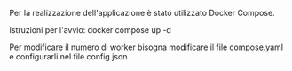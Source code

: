 Per la realizzazione dell'applicazione è stato utilizzato Docker Compose.

Istruzioni per l'avvio:
docker compose up -d

Per modificare il numero di worker bisogna modificare il file compose.yaml e configurarli nel file config.json
